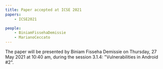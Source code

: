 ```yaml
---
title: Paper accepted at ICSE 2021
papers:
    - ICSE2021

people:
    - BiniamFissehaDemissie
    - MarianoCeccato
---
```


The paper will be presented by Biniam Fisseha Demissie on Thursday, 27 May 2021 at 10:40 am, during the session 3.1.4: "Vulnerabilities in Android #2".